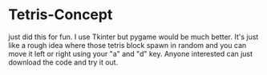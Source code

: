 # Tetris-Concept
just did this for fun. I use Tkinter but pygame would be much better. 
It's just like a rough idea where those tetris block spawn in random and you can move it left or right using your "a" and "d" key. 
Anyone interested can just download the code and try it out.
